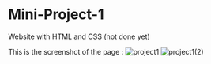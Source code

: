 # Mini-Project-1
Website with HTML and CSS (not done yet)

This is the screenshot of the page :
![project1](https://user-images.githubusercontent.com/76606219/183616999-2e2c5397-580e-4dad-ac23-96ed5a58801d.png)
![project1(2)](https://user-images.githubusercontent.com/76606219/183617038-5b9e09ec-f92d-49cc-a839-97171106102c.png)
